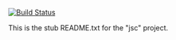 [![Build Status](https://travis-ci.org/diasbruno/jsc.svg?branch=develop)](https://travis-ci.org/diasbruno/jsc)


This is the stub README.txt for the "jsc" project.
